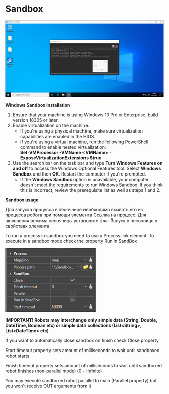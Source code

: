 # Sandbox

![](<../../.gitbook/assets/image (183).png>)

**Windows Sandbox installation**

1. Ensure that your machine is using Windows 10 Pro or Enterprise, build version 18305 or later.
2. Enable virtualization on the machine.
   * If you're using a physical machine, make sure virtualization capabilities are enabled in the BIOS.
   * If you're using a virtual machine, run the following PowerShell command to enable nested virtualization:\
     **Set-VMProcessor -VMName \<VMName> -ExposeVirtualizationExtensions $true**
3. Use the search bar on the task bar and type **Turn Windows Features on and off** to access the Windows Optional Features tool. Select **Windows Sandbox** and then **OK**. Restart the computer if you're prompted.
   * If the **Windows Sandbox** option is unavailable, your computer doesn't meet the requirements to run Windows Sandbox. If you think this is incorrect, review the prerequisite list as well as steps 1 and 2.

**Sandbox usage**

Для запуска процесса в песочнице необходимо вызвать его из процесса робота при помощи элемента Ссылка на процесс. Для включения режима песочницы установите флаг Запуск в песочнице в свойствах элемента

To run a process in sandbox you need to use a Process link element. To execute in a sandbox mode check the property Run in SandBox

![](<../../.gitbook/assets/image (138).png>)

**IMPORTANT! Robots may interchange only simple data (String, Double, DateTime, Boolean etc) or simple data collections (List\<String>, List\<DateTime> etc)**

If you want to automatically close sandbox on finish check Close property

Start timeout property sets amount of milliseconds to wait until sandboxed robot starts

Finish timeout property sets amount of milliseconds to wait until sandboxed robot finishes (non-parallel mode) (0 - infinite)

You may execute sandboxed robot parallel to main (Parallel property) but you won't receive OUT arguments from it

